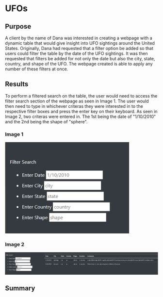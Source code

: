# UFOs
## Purpose
A client by the name of Dana was interested in creating a webpage with a dynamic table that would give insight into UFO sightings around the United States. Originally, Dana had requested that a filter option be added so that users could filter the table by the date of the UFO sightings. It was then requested that filters be added for not only the date but also the city, state, country, and shape of the UFO. The webpage created is able to apply any number of these filters at once. 
## Results
To perform a filtered search on the table, the user would need to access the filter search section of the webpage as seen in Image 1. The user would then need to type in whichever criteras they were interested in to the respective filter boxes and press the enter key on their keyboard. As seen in Image 2, two criteras were entered in. The 1st being the date of "1/10/2010" and the 2nd being the shape of "sphere". 
### Image 1 
![FilterExample.PNG](https://github.com/tommy-chin/UFOs/blob/main/static/images/FilterExample.PNG)
### Image 2
![FilteredSearch.PNG](https://github.com/tommy-chin/UFOs/blob/main/static/images/FilteredSearch.PNG)
## Summary
